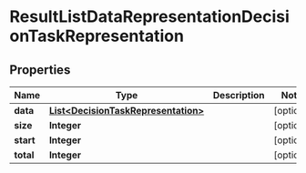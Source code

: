 # ResultListDataRepresentationDecisionTaskRepresentation

## Properties
Name | Type | Description | Notes
------------ | ------------- | ------------- | -------------
**data** | [**List&lt;DecisionTaskRepresentation&gt;**](DecisionTaskRepresentation.md) |  |  [optional]
**size** | **Integer** |  |  [optional]
**start** | **Integer** |  |  [optional]
**total** | **Integer** |  |  [optional]
